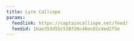 ```yaml
---
title: Lyre Calliope
params:
  feedlink: https://captaincalliope.net/feed/
  feedid: 1bae353d55c538f26c46ec02c4ed2f5e
---
```

